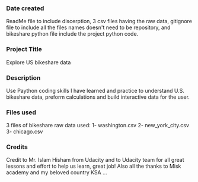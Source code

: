 ### Date created
ReadMe file to include discerption, 3 csv files having the raw data, gitignore file to include all the files names doesn't need to be repository, and bikeshare python file include the project python code.

### Project Title
Explore US bikeshare data

### Description
Use Paython coding skills I have learned and practice to understand U.S. bikeshare data, preform calculations and build interactive data for the user.

### Files used
3 files of bikeshare raw data used:
1- washington.csv
2- new_york_city.csv
3- chicago.csv

### Credits
Credit to Mr. Islam Hisham from Udacity and to Udacity team for all great lessons and effort to help us learn, great job!
Also all the thanks to Misk academy and my beloved country KSA ...
